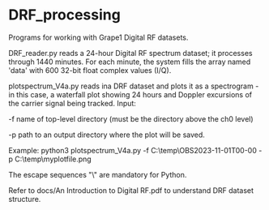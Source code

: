 # DRF_processing
Programs for working with Grape1 Digital RF datasets.

DRF_reader.py reads a 24-hour Digital RF spectrum dataset; it processes through 1440 minutes. 
For each minute, the system fills the array named 'data' with 600 32-bit float complex
values (I/Q).

plotspectrum_V4a.py reads ina DRF dataset and plots it as a spectrogram - in this case, a
waterfall plot showing 24 hours and Doppler excursions of the carrier signal being tracked.
Input:

-f       name of top-level directory (must be the directory above the ch0 level)

-p       path to an output directory where the plot will be saved.

Example:
python3 plotspectrum_V4a.py -f C:\\temp\\OBS2023-11-01T00-00 -p C:\\temp\\myplotfile.png

The escape sequences "\\" are mandatory for Python.

Refer to docs/An Introduction to Digital RF.pdf to understand DRF dataset structure.
